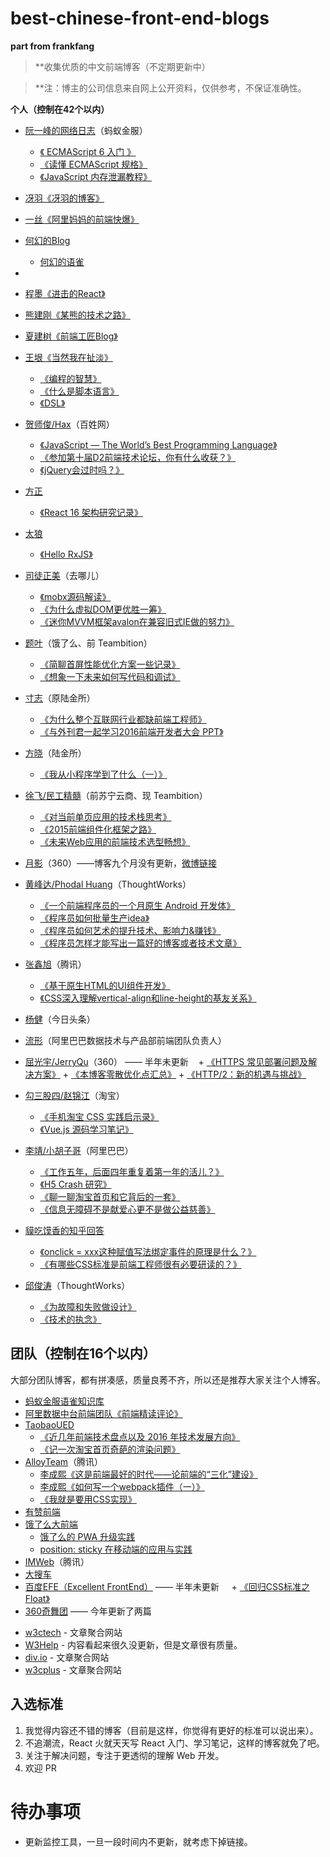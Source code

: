 # best-chinese-front-end-blogs
**part from frankfang**

> **收集优质的中文前端博客（不定期更新中）

> **注：博主的公司信息来自网上公开资料，仅供参考，不保证准确性。

 **个人（控制在42个以内）**

* [阮一峰的网络日志](http://www.ruanyifeng.com/blog/javascript/)（蚂蚁金服）
    + [《 ECMAScript 6 入门 》](http://es6.ruanyifeng.com)
    + [《读懂 ECMAScript 规格》](http://www.ruanyifeng.com/blog/2015/11/ecmascript-specification.html)
    + [《JavaScript 内存泄漏教程》](http://www.ruanyifeng.com/blog/2017/04/memory-leak.html)
* [冴羽《冴羽的博客》](https://github.com/woshiqiang1/Blog)
* [一丝《阿里妈妈的前端快爆》](https://zhuanlan.zhihu.com/mm-fe)
* [何幻的Blog](https://thzt.github.io/archives/)
    + [何幻的语雀](https://www.yuque.com/thzt)
* 
* [程墨《进击的React》](https://zhuanlan.zhihu.com/advancing-react)
* [熊建刚《某熊的技术之路》](https://zhuanlan.zhihu.com/wxyyxc1992)
* [夏建树《前端工匠Blog》](https://github.com/ljianshu/Blog)
* [王垠《当然我在扯淡》](http://www.yinwang.org/#)
    + [《编程的智慧》](http://www.yinwang.org/blog-cn/2015/11/21/programming-philosophy)
    + [《什么是脚本语言》](http://www.yinwang.org/blog-cn/2013/03/29/scripting-language)
    + [《DSL》](http://www.yinwang.org/blog-cn/2017/05/25/dsl)
* [贺师俊/Hax](https://github.com/hax/hax.github.com/issues)（百姓网）
    + [《JavaScript — The World’s Best Programming Language》](http://johnhax.net/2015/js-the-best/)
    + [《参加第十届D2前端技术论坛，你有什么收获？》](https://www.zhihu.com/question/38637676/answer/77889487)
    + [《jQuery会过时吗？》](https://www.zhihu.com/question/34892985/answer/60466608)
* [方正](https://zhuanlan.zhihu.com/floveluy)
  
    + [《React 16 架构研究记录》](https://zhuanlan.zhihu.com/p/36926155)
* [太狼](https://blog.lynvv.xyz/)
  
    + [《Hello RxJS》](https://blog.lynvv.xyz/2016/10/31/Hello_Rx/)
* [司徒正美](http://www.cnblogs.com/rubylouvre/)（去哪儿）
    + [《mobx源码解读》](http://www.cnblogs.com/rubylouvre/p/6058045.html)
    + [《为什么虚拟DOM更优胜一筹》](http://www.cnblogs.com/rubylouvre/p/5012458.html) 
    + [《迷你MVVM框架avalon在兼容旧式IE做的努力》](http://www.cnblogs.com/rubylouvre/p/3598133.html)
* [题叶](https://segmentfault.com/u/jiyinyiyong/articles)（饿了么、前 Teambition）
    + [《简聊首屏性能优化方案一些记录》](https://segmentfault.com/a/1190000004287098) 
    + [《想象一下未来如何写代码和调试》](https://segmentfault.com/a/1190000003840866)
* [寸志](https://www.zhihu.com/people/stein.cun/posts)（原陆金所）
    + [《为什么整个互联网行业都缺前端工程师》](https://zhuanlan.zhihu.com/p/20598089)
    + [《与外刊君一起学习2016前端开发者大会 PPT》](https://zhuanlan.zhihu.com/p/20662724)
* [方晓](https://www.zhihu.com/people/fang-xiao-93/posts)（陆金所）
  
    + [《我从小程序学到了什么（一）》](https://zhuanlan.zhihu.com/p/36203122)
* [徐飞/民工精髓](https://github.com/xufei/blog)（前苏宁云商、现 Teambition）
    + [《对当前单页应用的技术栈思考》](https://github.com/xufei/blog/issues/37)
    + [《2015前端组件化框架之路》](https://github.com/xufei/blog/issues/19) 
    + [《未来Web应用的前端技术选型畅想》](https://github.com/xufei/blog/issues/24)
* [月影](https://www.h5jun.com/archives/)（360）——博客九个月没有更新，[微博链接](https://weibo.com/silverna)
* [黄峰达/Phodal Huang](https://github.com/phodal/articles/issues)（ThoughtWorks）
    + [《一个前端程序员的一个月原生 Android 开发体》](https://github.com/phodal/articles/issues/48)
    + [《程序员如何批量生产idea》](https://www.phodal.com/blog/how-to-create-ideas/)  
    + [《程序员如何艺术的提升技术、影响力&赚钱》](https://www.phodal.com/blog/how-to-make-money-and-improve-impact/)  
    + [《程序员怎样才能写出一篇好的博客或者技术文章》](https://www.phodal.com/blog/programmer-how-to-write-a-good-article/)
* [张鑫旭](http://www.zhangxinxu.com/wordpress/)（腾讯）
    + [《基于原生HTML的UI组件开发》](http://www.zhangxinxu.com/wordpress/2016/01/development-of-ui-components-based-on-native-html/) 
    + [《CSS深入理解vertical-align和line-height的基友关系》](http://www.zhangxinxu.com/wordpress/2015/08/css-deep-understand-vertical-align-and-line-height/) 
* [杨健](https://www.zhihu.com/people/hardfist/posts)（今日头条）
* [流形](https://www.zhihu.com/people/arcthur/posts)（阿里巴巴数据技术与产品部前端团队负责人）
* [屈光宇/JerryQu](https://imququ.com/post/series.html)（360） —— 半年未更新
    + [《HTTPS 常见部署问题及解决方案》](https://imququ.com/post/troubleshooting-https.html)
        + [《本博客零散优化点汇总》](https://imququ.com/post/summary-of-my-blog-optimization.html) 
        + [《HTTP/2：新的机遇与挑战》](https://imququ.com/post/http2-new-opportunities-and-challenges.html)
* [勾三股四/赵锦江](http://jiongks.name/)（淘宝）
    + [《手机淘宝 CSS 实践启示录》](http://jiongks.name/slides/css-memos/)
    + [《Vue.js 源码学习笔记》](http://jiongks.name/blog/vue-code-review/)
* [李靖/小胡子哥](http://barretlee.com/entry/)（阿里巴巴）
  
    + [《工作五年，后面四年重复着第一年的活儿？》](http://barretlee.com/blog/2016/07/21/donnot-repeat-yourself/)
    + [《H5 Crash 研究》](http://barretlee.com/blog/2016/05/30/h5-crash-research/)
    + [《聊一聊淘宝首页和它背后的一套》](http://barretlee.com/blog/2016/06/02/thing-about-taobao-homepage/)
    + [《信息无障碍不是献爱心更不是做公益慈善》](http://barretlee.com/blog/2016/02/28/step-in-aria/)
* [貘吃馍香的知乎回答](https://www.zhihu.com/people/tapir/answers/by_votes)
    + [《onclick = xxx这种赋值写法绑定事件的原理是什么？》](https://www.zhihu.com/question/43728074/answer/96396431)
    + [《有哪些CSS标准是前端工程师很有必要研读的？》](https://www.zhihu.com/question/41191048/answer/90058208)
* [邱俊涛](http://icodeit.org/blog/archives/)（ThoughtWorks）
    + [《为故障和失败做设计》](http://icodeit.org/2016/05/design-for-failure/)
    + [《技术的执念》](http://icodeit.org/2016/02/pitfall-of-technology/)

    

## 团队（控制在16个以内）

大部分团队博客，都有拼凑感，质量良莠不齐，所以还是推荐大家关注个人博客。
* [蚂蚁金服语雀知识库](https://www.yuque.com/ant-h5)
* [阿里数据中台前端团队《前端精读评论》](https://zhuanlan.zhihu.com/FrontendPerusal)
* [TaobaoUED](http://taobaofed.org/categories/Web%E5%BC%80%E5%8F%91/)
    + [《近几年前端技术盘点以及 2016 年技术发展方向》](http://taobaofed.org/blog/2016/01/04/font-end-tech-inventory/)
    + [《记一次淘宝首页奇葩的渲染问题》](http://taobaofed.org/blog/2015/11/23/a-strange-bug-research-at-taobao-home-page/)
* [AlloyTeam](http://www.alloyteam.com/)（腾讯）
    + [李成熙《这是前端最好的时代——论前端的“三化”建设》](https://github.com/lcxfs1991/blog/issues/3)
    + [李成熙《如何写一个webpack插件（一）》](https://github.com/lcxfs1991/blog/issues/1)
    + [《我就是要用CSS实现》](http://www.alloyteam.com/2016/01/let-see-css-world/)
* [有赞前端](https://tech.youzan.com/tag/front-end/)
* [饿了么大前端](https://fe.ele.me/)
   + [饿了么的 PWA 升级实践](https://zhuanlan.zhihu.com/p/27853228)
   + [position: sticky 在移动端的应用与实践](https://fe.ele.me/position-sticky-zai-yi-dong-duan-de-ying-yong-yu-shi-jian/)
* [IMWeb](http://imweb.io/)（腾讯）
* [大搜车](https://blog.souche.com/)
* [百度EFE（Excellent FrontEnd）](http://efe.baidu.com/) —— 半年未更新
     + [《回归CSS标准之Float》](http://efe.baidu.com/blog/float/)
* [360奇舞团](http://www.75team.com/) —— 今年更新了两篇
+ [w3ctech](http://www.w3ctech.com/) - 文章聚合网站
+ [W3Help](http://w3help.org/zh-cn/home/compatibility.html) - 内容看起来很久没更新，但是文章很有质量。 
+ [div.io](http://div.io/#/welcome) - 文章聚合网站
+ [w3cplus](http://www.w3cplus.com/) - 文章聚合网站

 

## 入选标准

1. 我觉得内容还不错的博客（目前是这样，你觉得有更好的标准可以说出来）。
2. 不追潮流，React 火就天天写 React 入门、学习笔记，这样的博客就免了吧。
3. 关注于解决问题，专注于更透彻的理解 Web 开发。
4. 欢迎 PR

# 待办事项

+ 更新监控工具，一旦一段时间内不更新，就考虑下掉链接。
